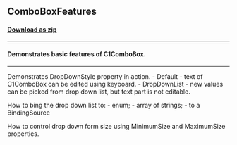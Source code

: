 ## ComboBoxFeatures
#### [Download as zip](https://grapecity.github.io/DownGit/#/home?url=https://github.com/GrapeCity/ComponentOne-WinForms-Samples/tree/master/NetFramework\Input\CS\ComboBoxFeatures)
____
#### Demonstrates basic features of C1ComboBox. 
____
Demonstrates DropDownStyle property in action. - Default - text of C1ComboBox can be edited using keyboard. - DropDownList - new values can be picked from drop down list, but text part is not editable. 

How to bing the drop down list to: - enum; - array of strings; - to a BindingSource 

How to control drop down form size using MinimumSize and MaximumSize properties. 